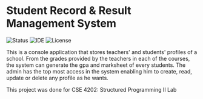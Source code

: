 # Student Record & Result Management System

![Status](https://img.shields.io/badge/Status-Complete-brightgreen)
![IDE](https://img.shields.io/badge/IDE-Code::Blocks-blue)
![License](https://img.shields.io/badge/license-MIT-orange.svg)

This is a console application that stores teachers' and students' profiles of a school. From the grades provided by the teachers in each of the courses, the system can generate the gpa and marksheet of every students. The admin has the top most access in the system enabling him to create, read, update or delete any profile as he wants.

This project was done for CSE 4202: Structured Programming II Lab
